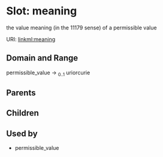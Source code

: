 
# Slot: meaning


the value meaning (in the 11179 sense) of a permissible value

URI: [linkml:meaning](https://w3id.org/linkml/meaning)


## Domain and Range

permissible_value &#8594;  <sub>0..1</sub> uriorcurie

## Parents


## Children


## Used by

 * permissible_value
